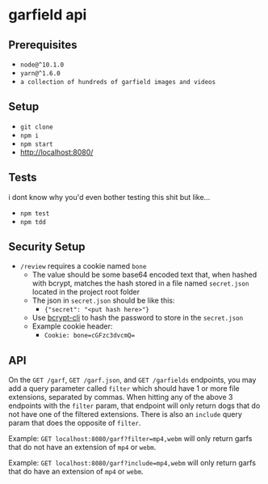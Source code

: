 # garfield api

## Prerequisites

- `node@^10.1.0`
- `yarn@^1.6.0`
- `a collection of hundreds of garfield images and videos`

## Setup

- `git clone`
- `npm i`
- `npm start`
- <http://localhost:8080/>

## Tests 
i dont know why you'd even bother testing this shit but like... 

- `npm test`
- `npm tdd`

## Security Setup

- `/review` requires a cookie named `bone`
  - The value should be some base64 encoded text that, when hashed with bcrypt, matches the hash stored in a file named `secret.json` located in the project root folder
  - The json in `secret.json` should be like this:
    -  `{"secret": "<put hash here>"}`
  - Use [bcrypt-cli](https://www.npmjs.com/package/bcrypt-cli) to hash the password to store in the `secret.json`
  - Example cookie header:
    - `Cookie: bone=cGFzc3dvcmQ=`

## API

On the `GET /garf`, `GET /garf.json`, and `GET /garfields` endpoints, you may add a query parameter called `filter` which should have 1 or more file extensions, separated by commas. When hitting any of the above 3 endpoints with the `filter` param, that endpoint will only return dogs that do not have one of the filtered extensions. There is also an `include` query param that does the opposite of `filter`.

Example: `GET localhost:8080/garf?filter=mp4,webm` will only return garfs that do not have an extension of `mp4` or `webm`.

Example: `GET localhost:8080/garf?include=mp4,webm` will only return garfs that do have an extension of `mp4` or `webm`.
